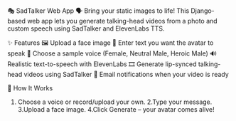 🎭 SadTalker Web App
🗣️ Bring your static images to life! This Django-based web app lets you generate talking-head videos from a photo and custom speech using SadTalker and ElevenLabs TTS.

✨ Features
🖼️ Upload a face image
🧠 Enter text you want the avatar to speak
🎤 Choose a sample voice (Female, Neutral Male, Heroic Male)
🔊 Realistic text-to-speech with ElevenLabs
🎞️ Generate lip-synced talking-head videos using SadTalker
📧 Email notifications when your video is ready

🚀 How It Works
1. Choose a voice or record/upload your own.
2.Type your message.
3.Upload a face image.
4.Click Generate – your avatar comes alive!
